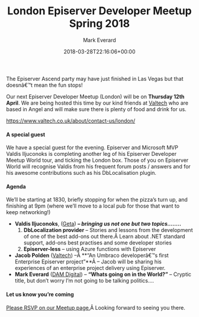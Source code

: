 ﻿---
id: 6044
title: London Episerver Developer Meetup Spring 2018
date: 2018-03-28T22:16:06+00:00
author: Mark Everard
layout: post
guid: http://www.markeverard.com/?p=6044
permalink: /2018/03/28/london-episerver-developer-meetup-spring-2018/
dsq_thread_id:
  - "6582289653"
categories:
  - Episerver
---
The Episerver Ascend party may have just finished in Las Vegas but that doesnâ€™t mean the fun stops!

Our next Episerver Developer Meetup (London) will be on **Thursday 12th April**. We are being hosted this time by our kind friends at [Valtech](https://www.valtech.co.uk/) who are based in Angel and will make sure there is plenty of food and drink for us.

<a class="link" title="https://www.valtech.co.uk/about/contact-us/london/" href="https://www.valtech.co.uk/about/contact-us/london/" target="__blank">https://www.valtech.co.uk/about/contact-us/london/</a>

#### A special guest

We have a special guest for the evening. Episerver and Microsoft MVP Valdis Iljuconoks is completing another leg of his Episerver Developer Meetup World tour, and ticking the London box. Those of you on Episerver World will recognise Valdis from his frequent forum posts / answers and for his awesome contributions such as his DbLocalisation plugin.

#### Agenda

We&#8217;ll be starting at 1830, briefly stopping for when the pizza&#8217;s turn up, and finishing at 9pm (where we&#8217;ll move to a local pub for those that want to keep networking!)

  * **Valdis Iljuconoks**, ([Geta](https://getadigital.com/people/valdis-iljuconoks/)) **_&#8211; bringing us not one but two topics&#8230;&#8230;.._** 
      1. **DbLocalization provider** &#8211; Stories and lessons from the development of one of the best add-ons out there.Â Learn about .NET standard support, add-ons best practises and some developer stories
      2. **Episerver-less** &#8211; using Azure functions with Episerver
  * **Jacob Polden** ([Valtech](https://www.valtech.co.uk/)) &#8211;Â **&#8220;An Umbraco developerâ€™s first Enterprise Episerver project&#8221;**Â &#8211; Jacob will be sharing his experiences of an enterprise project delivery using Episerver.
  * **Mark Everard** ([DAM Digital](https://damdigital.com/)) &#8211; **&#8220;Whats going on in the World?&#8221;** &#8211; Cryptic title, but don&#8217;t worry I&#8217;m not going to be talking politics&#8230;.

#### Let us know you&#8217;re coming

[Please RSVP on our Meetup page.](https://www.meetup.com/EPiServer-London/events/248902435/)Â Looking forward to seeing you there.